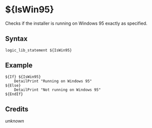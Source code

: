 # ${IsWin95}

Checks if the installer is running on Windows 95 exactly as specified.

## Syntax

    logic_lib_statement ${IsWin95}

## Example

    ${If} ${IsWin95}
        DetailPrint "Running on Windows 95"
    ${Else}
        DetailPrint "Not running on Windows 95"
    ${EndIf}

## Credits

*unknown*

